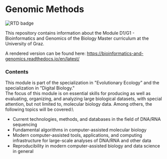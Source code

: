 # Genomic Methods

![RTD badge](https://readthedocs.org/projects/bioinformatics-and-genomics/badge/?version=latest)

This repository contains information about the Module D1/G1 - Bioinformatics and Genomics of the Biology Master curriculum at the University of Graz.

A rendered version can be found here: https://bioinformatics-and-genomics.readthedocs.io/en/latest/


### Contents

This module is part of the specialization in "Evolutionary Ecology" and the specialization in "Digital Biology."\
The focus of this module is on essential skills for producing as well as evaluating, organizing, and analyzing large biological datasets, with special attention, but not limited to, molecular biology data. Among others, the following topics will be covered:\
- Current technologies, methods, and databases in the field of DNA/RNA sequencing
- Fundamental algorithms in computer-assisted molecular biology
- Modern computer-assisted tools, applications, and computing infrastructure for large-scale analyses of DNA/RNA and other data
- Reproducibility in modern computer-assisted biology and data science in general

